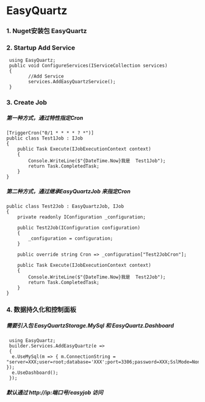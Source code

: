# EasyQuartz
### 1. Nuget安装包 EasyQuartz



### 2. Startup Add Service
	 using EasyQuartz;
     public void ConfigureServices(IServiceCollection services)
     {
            //Add Service
            services.AddEasyQuartzService();
     }
### 3. Create Job
##### 第一种方式，通过特性指定Cron
	[TriggerCron("0/1 * * * * ? *")]
    public class Test1Job : IJob
    {
        public Task Execute(IJobExecutionContext context)
        {
            Console.WriteLine($"{DateTime.Now}我是  Test1Job");
            return Task.CompletedTask;
        }
    }
##### 第二种方式，通过继承EasyQuartzJob 来指定Cron
	public class Test2Job : EasyQuartzJob, IJob
    {
        private readonly IConfiguration _configuration;

        public Test2Job(IConfiguration configuration)
        {
            _configuration = configuration;
        }

        public override string Cron => _configuration["Test2JobCron"];

        public Task Execute(IJobExecutionContext context)
        {
            Console.WriteLine($"{DateTime.Now}我是  Test2Job");
            return Task.CompletedTask;
        }
    }

### 4. 数据持久化和控制面板

##### 需要引入包 EasyQuartzStorage.MySql 和 EasyQuartz.Dashboard
	 using EasyQuartz;
     builder.Services.AddEasyQuartz(e =>
     {
      e.UseMySql(m => { m.ConnectionString = "server=XXX;user=root;database='XXX';port=3306;password=XXX;SslMode=None"; });
      e.UseDashboard();
     });

##### 默认通过 http://ip:端口号/easyjob 访问

